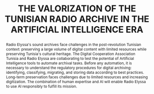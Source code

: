 ---
abstract: 'Radio Elyssa''s sound archives face challenges in the post-revolution Tunisian
  context: preserving a large volume of digital content with limited resources while
  preserving Tunisia''s cultural heritage. The Digital Cooperation Association Tunisia
  and Radio Elyssa are collaborating to test the potential of Artificial Intelligence
  tools to automate archival tasks.  Before any automation, it is necessary to understand
  the regulatory procedures for digital archiving: identifying, classifying, migrating,
  and storing data according to best practices.

  Long-term preservation faces challenges due to limited resources and increasing
  digitization. The combination of human expertise and AI will enable Radio Elyssa
  to use AI responsibly to fulfill its mission.'
creators:
- Meddeb, Sami
- Cecchine, Randi
date: null
document_url: https://www.ideals.illinois.edu/items/128308/bitstreams/428981/data.pdf
grand_parent: iPRES
institutions: []
keywords:
- artificial intelligence
- image
- music
- audiovisual
- chatbot
landing_page_url: https://hdl.handle.net/2142/121105
language: eng
layout: publication
license: CC-BY 4.0 International
notes_url: null
parent: iPRES 2023
presentation_url: https://hdl.handle.net/2142/121673
publication_type: paper
size: null
source_name: iPRES
title: THE VALORIZATION OF THE TUNISIAN RADIO ARCHIVE IN THE ARTIFICIAL INTELLIGENCE
  ERA
year: 2023
---